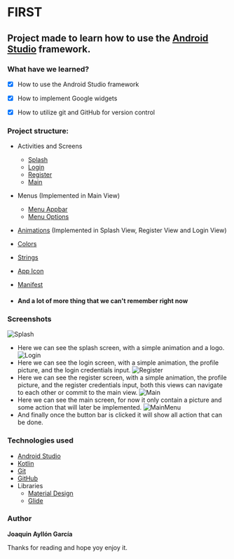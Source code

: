 # FIRST

## Project made to learn how to use the [Android Studio](https://developer.android.com/) framework.

### What have we learned?

- [x] How to use the Android Studio framework
- [x] How to implement Google widgets
- [x] How to utilize git and GitHub for version control


### Project structure:

- Activities and Screens
  - [Splash](app/src/main/java/com/study/fundaments/Splash.kt)
  - [Login](app/src/main/java/com/study/fundaments/Login.kt)
  - [Register](app/src/main/java/com/study/fundaments/Signup.kt)
  - [Main](app/src/main/java/com/study/fundaments/Main.kt)

- Menus (Implemented in Main View)
    - [Menu Appbar](app/src/main/res/menu/menu_appbar.xml)
    - [Menu Options](app/src/main/res/menu/menu_appbar.xml)

- [Animations](app/src/main/res/anim/rotate.xml) (Implemented in Splash View, Register View and Login View)
- [Colors](app/src/main/res/values/colors.xml)
- [Strings](app/src/main/res/values/strings.xml)
- [App Icon](app/src/main/res/drawable/ic_world.xml)
- [Manifest](app/src/main/AndroidManifest.xml)
- #### And a lot of more thing that we can't remember right now


### Screenshots

![Splash](img/Splash.png)
- Here we can see the splash screen, with a simple animation and a logo.
![Login](img/Login.png)
- Here we can see the login screen, with a simple animation, the profile picture, and the login credentials input.
![Register](img/SignIn.png)
- Here we can see the register screen, with a simple animation, the profile picture, and the register credentials input, both this views can navigate to each other or commit to the main view.
![Main](img/Main.png)
- Here we can see the main screen, for now it only contain a picture and some action that will later be implemented.
![MainMenu](img/Buttonbar.png)
- And finally once the button bar is clicked it will show all action that can be done.


### Technologies used
- [Android Studio](https://developer.android.com/)
- [Kotlin](https://kotlinlang.org/)
- [Git](https://git-scm.com/)
- [GitHub](https://github.com/JoaquinAyG)
- Libraries
  - [Material Design](https://material.io/develop/android/docs/getting-started/)
  - [Glide](https://github.com/bumptech/glide)

### Author
**Joaquin Ayllón García**

Thanks for reading and hope yoy enjoy it.
